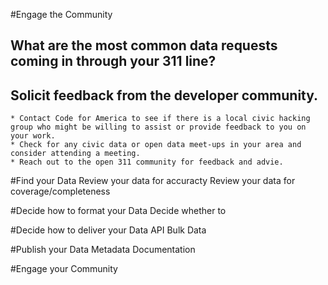 #Engage the Community  
  ## What are the most common data requests coming in through your 311 line?
  ## Solicit feedback from the developer community.  
    * Contact Code for America to see if there is a local civic hacking group who might be willing to assist or provide feedback to you on your work.
    * Check for any civic data or open data meet-ups in your area and consider attending a meeting.
    * Reach out to the open 311 community for feedback and advie.

#Find your Data
  Review your data for accuracty
  Review your data for coverage/completeness
  
#Decide how to format your Data
  Decide whether to 
  
#Decide how to deliver your Data
  API
  Bulk Data
  
#Publish your Data
  Metadata
  Documentation

#Engage your Community

